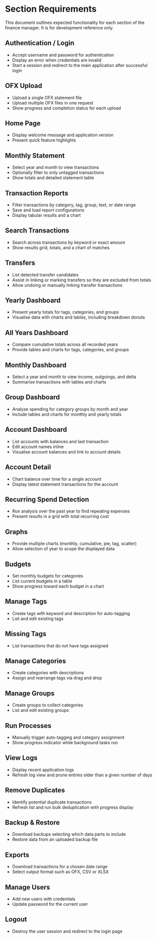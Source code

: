 # Section Requirements

This document outlines expected functionality for each section of the finance manager. It is for development reference only.

## Authentication / Login
- Accept username and password for authentication
- Display an error when credentials are invalid
- Start a session and redirect to the main application after successful login

## OFX Upload
- Upload a single OFX statement file
- Upload multiple OFX files in one request
- Show progress and completion status for each upload

## Home Page
- Display welcome message and application version
- Present quick feature highlights

## Monthly Statement
- Select year and month to view transactions
- Optionally filter to only untagged transactions
- Show totals and detailed statement table

## Transaction Reports
- Filter transactions by category, tag, group, text, or date range
- Save and load report configurations
- Display tabular results and a chart

## Search Transactions
- Search across transactions by keyword or exact amount
- Show results grid, totals, and a chart of matches

## Transfers
- List detected transfer candidates
- Assist in linking or marking transfers so they are excluded from totals
- Allow undoing or manually linking transfer transactions

## Yearly Dashboard
- Present yearly totals for tags, categories, and groups
- Visualise data with charts and tables, including breakdown donuts

## All Years Dashboard
- Compare cumulative totals across all recorded years
- Provide tables and charts for tags, categories, and groups

## Monthly Dashboard
- Select a year and month to view income, outgoings, and delta
- Summarise transactions with tables and charts

## Group Dashboard
- Analyse spending for category groups by month and year
- Include tables and charts for monthly and yearly totals

## Account Dashboard
- List accounts with balances and last transaction
- Edit account names inline
- Visualise account balances and link to account details

## Account Detail
- Chart balance over time for a single account
- Display latest statement transactions for the account

## Recurring Spend Detection
- Run analysis over the past year to find repeating expenses
- Present results in a grid with total recurring cost

## Graphs
- Provide multiple charts (monthly, cumulative, pie, tag, scatter)
- Allow selection of year to scope the displayed data

## Budgets
- Set monthly budgets for categories
- List current budgets in a table
- Show progress toward each budget in a chart

## Manage Tags
- Create tags with keyword and description for auto-tagging
- List and edit existing tags

## Missing Tags
- List transactions that do not have tags assigned

## Manage Categories
- Create categories with descriptions
- Assign and rearrange tags via drag and drop

## Manage Groups
- Create groups to collect categories
- List and edit existing groups

## Run Processes
- Manually trigger auto-tagging and category assignment
- Show progress indicator while background tasks run

## View Logs
- Display recent application logs
- Refresh log view and prune entries older than a given number of days

## Remove Duplicates
- Identify potential duplicate transactions
- Refresh list and run bulk deduplication with progress display

## Backup & Restore
- Download backups selecting which data parts to include
- Restore data from an uploaded backup file

## Exports
- Download transactions for a chosen date range
- Select output format such as OFX, CSV or XLSX

## Manage Users
- Add new users with credentials
- Update password for the current user

## Logout
- Destroy the user session and redirect to the login page
